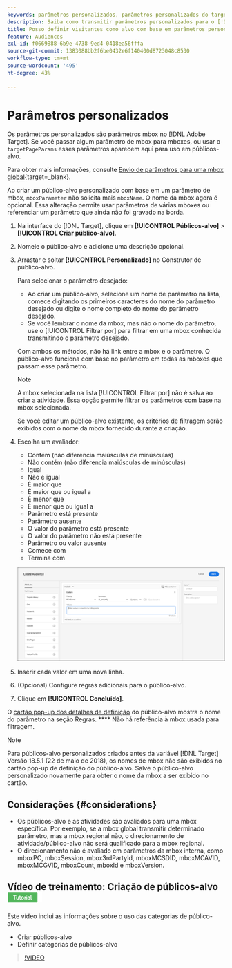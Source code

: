 ```yaml
---
keywords: parâmetros personalizados, parâmetros personalizados do target, targetpageparams, parâmetros mbox de segmentação
description: Saiba como transmitir parâmetros personalizados para o [!DNL Adobe Target] para uso em públicos-alvo.
title: Posso definir visitantes como alvo com base em parâmetros personalizados?
feature: Audiences
exl-id: f0669888-6b9e-4738-9ed4-0418ea56fffa
source-git-commit: 1383088bb2f6be0432e6f140400d8723048c8530
workflow-type: tm+mt
source-wordcount: '495'
ht-degree: 43%

---
```


# Parâmetros personalizados

Os parâmetros personalizados são parâmetros mbox no [!DNL Adobe Target]. Se você passar algum parâmetro de mbox para mboxes, ou usar o `targetPageParams` esses parâmetros aparecem aqui para uso em públicos-alvo.

Para obter mais informações, consulte [Envio de parâmetros para uma mbox global](https://experienceleague.corp.adobe.com/docs/target-dev/developer/client-side/global-mbox/pass-parameters-to-global-mbox.html?lang=pt-BR){target=_blank}.

Ao criar um público-alvo personalizado com base em um parâmetro de mbox, `mboxParameter` não solicita mais `mboxName`. O nome da mbox agora é opcional. Essa alteração permite usar parâmetros de várias mboxes ou referenciar um parâmetro que ainda não foi gravado na borda.

1. Na interface do [!DNL Target], clique em **[!UICONTROL Públicos-alvo]** > **[!UICONTROL Criar público-alvo]**.
1. Nomeie o público-alvo e adicione uma descrição opcional.
1. Arrastar e soltar **[!UICONTROL Personalizado]** no Construtor de público-alvo.

   Para selecionar o parâmetro desejado:

   * Ao criar um público-alvo, selecione um nome de parâmetro na lista, comece digitando os primeiros caracteres do nome do parâmetro desejado ou digite o nome completo do nome do parâmetro desejado.
   * Se você lembrar o nome da mbox, mas não o nome do parâmetro, use o [!UICONTROL Filtrar por] para filtrar em uma mbox conhecida transmitindo o parâmetro desejado.

   Com ambos os métodos, não há link entre a mbox e o parâmetro. O público-alvo funciona com base no parâmetro em todas as mboxes que passam esse parâmetro.

   >[!NOTE]
   >
   >A mbox selecionada na lista [!UICONTROL Filtrar por] não é salva ao criar a atividade. Essa opção permite filtrar os parâmetros com base na mbox selecionada.

   Se você editar um público-alvo existente, os critérios de filtragem serão exibidos com o nome da mbox fornecido durante a criação.

1. Escolha um avaliador:

   * Contém (não diferencia maiúsculas de minúsculas)
   * Não contém (não diferencia maiúsculas de minúsculas)
   * Igual
   * Não é igual
   * É maior que
   * É maior que ou igual a
   * É menor que
   * É menor que ou igual a
   * Parâmetro está presente
   * Parâmetro ausente
   * O valor do parâmetro está presente
   * O valor do parâmetro não está presente
   * Parâmetro ou valor ausente
   * Comece com
   * Termina com

   ![Público-alvo personalizado do parâmetro](assets/custom.png)

1. Inserir cada valor em uma nova linha.
1. (Opcional) Configure regras adicionais para o público-alvo.
1. Clique em **[!UICONTROL Concluído]**.

O [cartão pop-up dos detalhes de definição](/help/main/c-target/c-audiences/audiences.md#section_11B9C4A777E14D36BA1E925021945780) do público-alvo mostra o nome do parâmetro na seção Regras. **** Não há referência à mbox usada para filtragem.

>[!NOTE]
>
>Para públicos-alvo personalizados criados antes da variável [!DNL Target] Versão 18.5.1 (22 de maio de 2018), os nomes de mbox não são exibidos no cartão pop-up de definição do público-alvo. Salve o público-alvo personalizado novamente para obter o nome da mbox a ser exibido no cartão.

## Considerações {#considerations}

* Os públicos-alvo e as atividades são avaliados para uma mbox específica. Por exemplo, se a mbox global transmitir determinado parâmetro, mas a mbox regional não, o direcionamento de atividade/público-alvo não será qualificado para a mbox regional.
* O direcionamento não é avaliado em parâmetros da mbox interna, como mboxPC, mboxSession, mbox3rdPartyId, mboxMCSDID, mboxMCAVID, mboxMCGVID, mboxCount, mboxId e mboxVersion.

## Vídeo de treinamento: Criação de públicos-alvo ![Selo do tutorial](/help/main/assets/tutorial.png)

Este vídeo inclui as informações sobre o uso das categorias de público-alvo.

* Criar públicos-alvo
* Definir categorias de públicos-alvo

>[!VIDEO](https://video.tv.adobe.com/v/17392)
